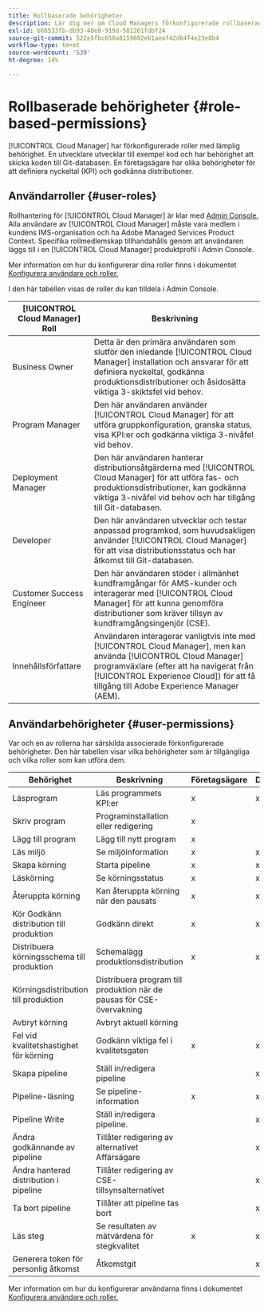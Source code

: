 ```yaml
---
title: Rollbaserade behörigheter
description: Lär dig mer om Cloud Managers förkonfigurerade rollbaserade behörigheter för att hantera åtkomst till dina molnresurser.
exl-id: b66533fb-db93-40e8-919d-581261fdbf24
source-git-commit: 522e5fbc650a8159602eb1aeaf42d64f4e23e8b4
workflow-type: tm+mt
source-wordcount: '539'
ht-degree: 14%

---
```



# Rollbaserade behörigheter {#role-based-permissions}

[!UICONTROL Cloud Manager] har förkonfigurerade roller med lämplig behörighet. En utvecklare utvecklar till exempel kod och har behörighet att skicka koden till Git-databasen. En företagsägare har olika behörigheter för att definiera nyckeltal (KPI) och godkänna distributioner.

## Användarroller {#user-roles}

Rollhantering för [!UICONTROL Cloud Manager] är klar med [Admin Console.](https://helpx.adobe.com/enterprise/using/admin-console.html) Alla användare av [!UICONTROL Cloud Manager] måste vara medlem i kundens IMS-organisation och ha Adobe Managed Services Product Context. Specifika rollmedlemskap tillhandahålls genom att användaren läggs till i en [!UICONTROL Cloud Manager] produktprofil i Admin Console.

Mer information om hur du konfigurerar dina roller finns i dokumentet [Konfigurera användare och roller.](/help/requirements/users-and-roles.md)

I den här tabellen visas de roller du kan tilldela i Admin Console.

| [!UICONTROL Cloud Manager] Roll | Beskrivning |
|---|---|
| Business Owner | Detta är den primära användaren som slutför den inledande [!UICONTROL Cloud Manager] installation och ansvarar för att definiera nyckeltal, godkänna produktionsdistributioner och åsidosätta viktiga 3-skiktsfel vid behov. |
| Program Manager | Den här användaren använder [!UICONTROL Cloud Manager] för att utföra gruppkonfiguration, granska status, visa KPI:er och godkänna viktiga 3-nivåfel vid behov. |
| Deployment Manager | Den här användaren hanterar distributionsåtgärderna med [!UICONTROL Cloud Manager] för att utföra fas- och produktionsdistributioner, kan godkänna viktiga 3-nivåfel vid behov och har tillgång till Git-databasen. |
| Developer | Den här användaren utvecklar och testar anpassad programkod, som huvudsakligen använder [!UICONTROL Cloud Manager] för att visa distributionsstatus och har åtkomst till Git-databasen. |
| Customer Success Engineer | Den här användaren stöder i allmänhet kundframgångar för AMS-kunder och interagerar med [!UICONTROL Cloud Manager] för att kunna genomföra distributioner som kräver tillsyn av kundframgångsingenjör (CSE). |
| Innehållsförfattare | Användaren interagerar vanligtvis inte med [!UICONTROL Cloud Manager], men kan använda [!UICONTROL Cloud Manager] programväxlare (efter att ha navigerat från [!UICONTROL Experience Cloud]) för att få tillgång till Adobe Experience Manager (AEM). |

## Användarbehörigheter {#user-permissions}

Var och en av rollerna har särskilda associerade förkonfigurerade behörigheter. Den här tabellen visar vilka behörigheter som är tillgängliga och vilka roller som kan utföra dem.


| Behörighet | Beskrivning | Företagsägare | Distributionshanteraren | Programhanteraren | Utvecklare | ÄRENDE |
|--- |--- |--- |--- |--- |--- |--- |
| Läsprogram | Läs programmets KPI:er | x | x | x | x | x |
| Skriv program | Programinstallation eller redigering | x |  |  |  |  |
| Lägg till program | Lägg till nytt program | x |  |  |  |  |
| Läs miljö | Se miljöinformation | x | x | x | x | x |
| Skapa körning | Starta pipeline | x | x | x |  |  |
| Läskörning | Se körningsstatus | x | x | x | x | x |
| Återuppta körning | Kan återuppta körning när den pausats | x | x | x |  | x |
| Kör Godkänn distribution till produktion | Godkänn direkt | x | x | x |  |  |
| Distribuera körningsschema till produktion | Schemalägg produktionsdistribution | x | x | x |  | x |
| Körningsdistribution till produktion | Distribuera program till produktion när de pausas för CSE-övervakning |  |  |  |  | x |
| Avbryt körning | Avbryt aktuell körning |  |  | x |  |  |
| Fel vid kvalitetshastighet för körning | Godkänn viktiga fel i kvalitetsgaten | x | x | x |  |  |
| Skapa pipeline | Ställ in/redigera pipeline |  | x |  |  |  |
| Pipeline-läsning | Se pipeline-information | x | x | x | x | x |
| Pipeline Write | Ställ in/redigera pipeline. |  | x |  |  |  |
| Ändra godkännande av pipeline | Tillåter redigering av alternativet Affärsägare |  | x |  |  |  |
| Ändra hanterad distribution i pipeline | Tillåter redigering av CSE-tillsynsalternativet |  | x |  |  |  |
| Ta bort pipeline | Tillåter att pipeline tas bort |  | x |  |  |  |
| Läs steg | Se resultaten av mätvärdena för stegkvalitet | x | x | x | x | x |
| Generera token för personlig åtkomst | Åtkomstgit |  | x |  | x |  |

Mer information om hur du konfigurerar användarna finns i dokumentet [Konfigurera användare och roller.](/help/requirements/users-and-roles.md)
